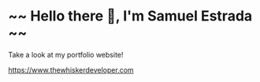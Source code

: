 # ~~ Hello there 👋, I'm Samuel Estrada ~~

Take a look at my portfolio website!

https://www.thewhiskerdeveloper.com
